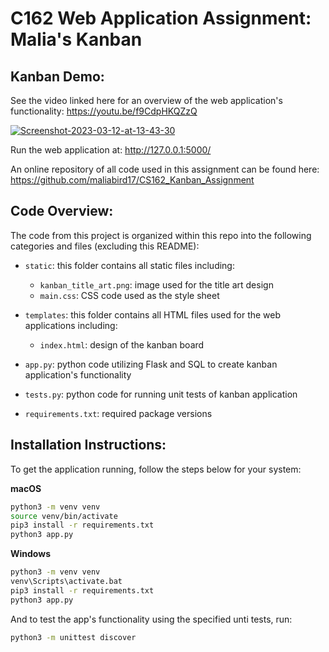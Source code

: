 # C162 Web Application Assignment: Malia's Kanban

## **Kanban Demo:**

See the video linked here for an overview of the web application's functionality: https://youtu.be/f9CdpHKQZzQ 

<a href="https://ibb.co/gDgmKss"><img src="https://i.ibb.co/9qYc5RR/Screenshot-2023-03-12-at-13-43-30.png" alt="Screenshot-2023-03-12-at-13-43-30" border="0"></a>

Run the web application at: http://127.0.0.1:5000/

An online repository of all code used in this assignment can be found here: https://github.com/maliabird17/CS162_Kanban_Assignment 

## **Code Overview:**

The code from this project is organized within this repo into the following categories and files (excluding this README):

- `static`: this folder contains all static files including: 
    - `kanban_title_art.png`: image used for the title art design
    - `main.css`: CSS code used as the style sheet

- `templates`: this folder contains all HTML files used for the web applications including: 
    - `index.html`: design of the kanban board

- `app.py`: python code utilizing Flask and SQL to create kanban application's functionality 

- `tests.py`: python code for running unit tests of kanban application

- `requirements.txt`: required package versions 

## **Installation Instructions:**

To get the application running, follow the steps below for your system: 

**macOS**

```bash
python3 -m venv venv
source venv/bin/activate
pip3 install -r requirements.txt
python3 app.py
```

**Windows**

```bash
python3 -m venv venv
venv\Scripts\activate.bat
pip3 install -r requirements.txt
python3 app.py
```

And to test the app's functionality using the specified unti tests, run: 

```bash
python3 -m unittest discover
```